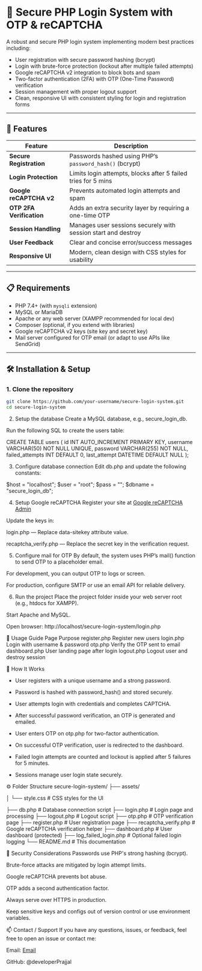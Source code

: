 
# 🔐 Secure PHP Login System with OTP & reCAPTCHA

A robust and secure PHP login system implementing modern best practices including:

- User registration with secure password hashing (bcrypt)
- Login with brute-force protection (lockout after multiple failed attempts)
- Google reCAPTCHA v2 integration to block bots and spam
- Two-factor authentication (2FA) with OTP (One-Time Password) verification
- Session management with proper logout support
- Clean, responsive UI with consistent styling for login and registration forms

---

## 🚀 Features

| Feature                         | Description                                                    |
| -------------------------------|---------------------------------------------------------------|
| **Secure Registration**         | Passwords hashed using PHP’s `password_hash()` (bcrypt)       |
| **Login Protection**            | Limits login attempts, blocks after 5 failed tries for 5 mins |
| **Google reCAPTCHA v2**         | Prevents automated login attempts and spam                    |
| **OTP 2FA Verification**        | Adds an extra security layer by requiring a one-time OTP      |
| **Session Handling**            | Manages user sessions securely with session start and destroy |
| **User Feedback**               | Clear and concise error/success messages                       |
| **Responsive UI**               | Modern, clean design with CSS styles for usability             |

---

## 📋 Requirements

- PHP 7.4+ (with `mysqli` extension)
- MySQL or MariaDB
- Apache or any web server (XAMPP recommended for local dev)
- Composer (optional, if you extend with libraries)
- Google reCAPTCHA v2 keys (site key and secret key)
- Mail server configured for OTP email (or adapt to use APIs like SendGrid)

---

## 🛠️ Installation & Setup

### 1. Clone the repository

```bash
git clone https://github.com/your-username/secure-login-system.git
cd secure-login-system
```

2. Setup the database
Create a MySQL database, e.g., secure_login_db.

Run the following SQL to create the users table:

CREATE TABLE users (
  id INT AUTO_INCREMENT PRIMARY KEY,
  username VARCHAR(50) NOT NULL UNIQUE,
  password VARCHAR(255) NOT NULL,
  failed_attempts INT DEFAULT 0,
  last_attempt DATETIME DEFAULT NULL
);

3. Configure database connection
Edit db.php and update the following constants:

$host = "localhost";
$user = "root";
$pass = "";
$dbname = "secure_login_db";

4. Setup Google reCAPTCHA
Register your site at [Google reCAPTCHA Admin](https://www.google.com/recaptcha/admin)

Update the keys in:

login.php — Replace data-sitekey attribute value.

recaptcha_verify.php — Replace the secret key in the verification request.

5. Configure mail for OTP
By default, the system uses PHP’s mail() function to send OTP to a placeholder email.

For development, you can output OTP to logs or screen.

For production, configure SMTP or use an email API for reliable delivery.

6. Run the project
Place the project folder inside your web server root (e.g., htdocs for XAMPP).

Start Apache and MySQL.

Open browser: http://localhost/secure-login-system/login.php


🧭 Usage Guide
Page                                	Purpose
register.php	                Register new users
login.php        	            Login with username & password
otp.php	                      Verify the OTP sent to email
dashboard.php	                User landing page after login
logout.php	                  Logout user and destroy session

🔧 How It Works
- User registers with a unique username and a strong password.

- Password is hashed with password_hash() and stored securely.

- User attempts login with credentials and completes CAPTCHA.

- After successful password verification, an OTP is generated and emailed.

- User enters OTP on otp.php for two-factor authentication.

- On successful OTP verification, user is redirected to the dashboard.

- Failed login attempts are counted and lockout is applied after 5 failures for 5 minutes.

- Sessions manage user login state securely.

⚙️ Folder Structure
secure-login-system/
├── assets/

│   └── style.css            # CSS styles for the UI

├── db.php                   # Database connection script
├── login.php                # Login page and processing
├── logout.php               # Logout script
├── otp.php                  # OTP verification page
├── register.php             # User registration page
├── recaptcha_verify.php     # Google reCAPTCHA verification helper
├── dashboard.php            # User dashboard (protected)
├── log_failed_login.php     # Optional failed login logging
└── README.md                # This documentation


📌 Security Considerations
Passwords use PHP's strong hashing (bcrypt).

Brute-force attacks are mitigated by login attempt limits.

Google reCAPTCHA prevents bot abuse.

OTP adds a second authentication factor.

Always serve over HTTPS in production.

Keep sensitive keys and configs out of version control or use environment variables.

📫 Contact / Support
If you have any questions, issues, or feedback, feel free to open an issue or contact me:

Email: [Email](prajjal.tech@gmail.com)

GitHub: @developerPrajjal




